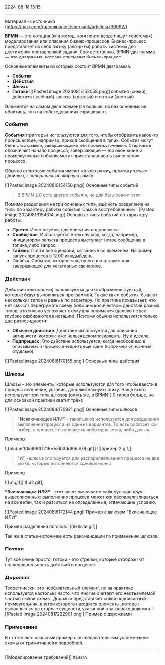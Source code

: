  2024-08-16 15:15

***
Материал из источника (https://habr.com/ru/companies/sberbank/articles/836092/)

**BPMN** — это нотация (или метод, хотя почти везде пишут «система») моделирования или описания бизнес-процессов. Бизнес-процесс представляет из себя логику (алгоритм) работы системы для достижения поставленной задачи. Соответственно, BPMN-диаграмма — это диаграмма, которая описывает бизнес-процесс.

Основные элементы из которых состоит BPMN диаграмма:
- **События**
- **Действия**
- **Шлюзы**
- **Потоки**
![[Pasted image 20240816152058.png]]
		события (синий), действия (зелёный), шлюзы (красный) и потоки (желтый)

Элементов на самом деле элементов больше, но без основных не обойтись, их и на собеседованиях спрашивают.

### События

**События** (триггеры) используются для того, чтобы отобразить какое-то происшествие, например, приход сообщения в топик. События могут быть стартовыми, завершающими или промежуточными. Стартовые обозначают начало процесса, завершающие — его окончание, а промежуточные события могут приостанавливать выполнение процесса.

Обычно _стартовые_ события имеют тонкую рамку, _промежуточные_ — двойную, а _завершающие_ жирную рамку:

![[Pasted image 20240816154150.png]]
						Основные типы событий

>В BPMN 2.0 есть другие события, но для базы хватит этих

Помимо разделения на три основных типа, ещё есть разделение на типы по характеру работы события. Самые востребованные:
![[Pasted image 20240816154314.png]]
				Основные типы событий по характеру работы.

- **Пустое**. 
  Используется для описания подпроцесса.
- **Сообщение**.
  Используется в тех случаях, когда, например, инициатором запуска процесса выступает новое сообщение в топике, либо запрос.
- **Таймер**.
  Почти все сценарии, связанные со временем. Например запуск процесса в 12.00 каждый день.
- Ошибка.
  Событие, которое чаще всего используют как завершающее для негативных сценариев.

### Действия

Действия (или задачи) используются для отображения функций, которые будут выполняться программой. Также как и события, бывают нескольких типов и разные по характеру. Но практика показывает, что нет смысла перегружать схему большим количеством действий разных типов, это сильно усложняет схему для понимания (далеко не все глубоко разбираются в нотации). Поэтому обычно используется только две разновидности:

- **Обычное действие.**
  Действие используется для описания активности, которую уже нельзя декомпозировать. Ну в идеале.
- **Подпроцесс**.
  Это действие используется, когда необходимо в описываемый процесс внедрить ещё один (например описанный отдельно)

![[Pasted image 20240816170155.png]]
							Основные типы действий

### Шлюзы

Шлюзы - это элементы, которые используются для того чтобы ввести в процесс ветвление, условия, дополнительную логику. Чаще всего используют три типа шлюзов (опять же, в BPMN 2.0 типов больше, но для основной практики хватит трёх):

![[Pasted image 20240816170921.png]]
							Основные типы шлюзов

>**"Исключающее ИЛИ"** - такой шлюз используется для разделения выполнения процесса на один из вариантов. То есть работает как выбор, в процессе выполняется либо одна ветка, либо другая.

Примеры:

![[55daeff0b999ff1219e7c6b3dd69cd89.gif]]
![[пример 2.gif]]


>"**И**" - шлюз используется для распараллеливания процесса на две ветки, которые исполняются одновременно.

Примеры:

![[и1.gif]]
![[и2.gif]]


**"Включающее ИЛИ"** - этот шлюз включает в себя функции двух вышеописанных: выполнение процесса может как распараллеливаться на все ветви, так и разбиться на определённые, отвечающие условию.

![[Pasted image 20240816172144.png]]
					Пример с шлюзом "Включающее ИЛИ"

Пример разделения потоков:
![[вклили.gif]]

Так же в статье-источнике есть рекомендации по применению шлюзов.

### Потоки

Тут всё очень просто, потоки - это стрелки, которые отображают последовательность действий в процессе.

### Дорожки

Теоретически, это необязательный элемент, но на практике используется настолько часто, что многие считают его неотъемлемой частью любой схемы.
Дорожка представляет собой подписанный прямоугольник, внутри которого находятся элементы, которые выполняются на стороне сущности, указанной в заголовке дорожки.
![[Pasted image 20240817222901.png]]
							Пример с дорожками

### Примечание

В статье есть классный пример с последовательным усложнением схемы от примитивной к подробной.
***


[[Моделирование требований]]
#Learn